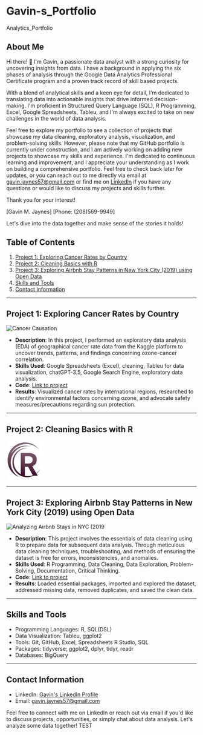# Gavin-s_Portfolio
Analytics_Portfolio

## About Me

Hi there! 👋 I'm Gavin, a passionate data analyst with a strong curiosity for uncovering insights from data. I have a background in applying the six phases of analysis through the Google Data Analytics Professional Certificate program and a proven track record of skill based projects.

With a blend of analytical skills and a keen eye for detail, I'm dedicated to translating data into actionable insights that drive informed decision-making. I'm proficient in Structured Query Language (SQL), R Programming, Excel, Google Spreadsheets, Tableu, and I'm always excited to take on new challenges in the world of data analysis.

Feel free to explore my portfolio to see a collection of projects that showcase my data cleaning, exploratory analysis, visualization, and problem-solving skills. However, please note that my GitHub portfolio is currently under construction, and I am actively working on adding new projects to showcase my skills and experience. I'm dedicated to continuous learning and improvement, and I appreciate your understanding as I work on building a comprehensive portfolio. Feel free to check back later for updates, or you can reach out to me directly via email at gavin.jaynes57@gmail.com or find me on [LinkedIn](https://www.linkedin.com/in/gavin-jaynes-a58b3a213/) if you have any questions or would like to discuss my projects and skills further.

Thank you for your interest!

[Gavin M. Jaynes]
[Phone: (208)569-9949]

Let's dive into the data together and make sense of the stories it holds!


## Table of Contents

1. [Project 1: Exploring Cancer Rates by Country](#project-1-exploring-cancer-rates-by-country)
2. [Project 2: Cleaning Basics with R](#project-2-cleaning-basics-with-r)
3. [Project 3: Exploring Airbnb Stay Patterns in New York City (2019) using Open Data](#project-3-exploring-airbnb-stay-patterns-in-new-york-city-2019-using-open-data)
4. [Skills and Tools](#skills-and-tools)
5. [Contact Information](#contact-information)

---

## Project 1: Exploring Cancer Rates by Country

![Cancer Causation](https://github.com/gavin-jaynes/Gavin-s_Portfolio/assets/141529382/5741af0e-c8ad-4935-8bc0-bf90f43a289c)





- **Description**: In this project, I performed an exploratory data analysis (EDA) of geographical cancer rate data from the Kaggle platform to uncover trends, patterns, and findings concerning ozone-cancer correlation.
- **Skills Used**: Google Spreadsheets (Excel), cleaning, Tableu for data visualization, chatGPT-3.5, Google Search Engine, exploratory data analysis.
- **Code**: [Link to project](https://github.com/gavin-jaynes/Gavin-s_Portfolio/blob/main/EDA%3ACancer-Ozone_Correlation_project)
- **Results**: Visualized cancer rates by international regions, researched to identify environmental factors concerning ozone, and advocate safety measures/precautions regarding sun protection.

---

## Project 2: Cleaning Basics with R

![Data Cleaning R](https://github.com/gavin-jaynes/Gavin-s_Portfolio/blob/main/images/wave-circle-letter-r-logo-icon-design-vector.jpg)

---

## Project 3: Exploring Airbnb Stay Patterns in New York City (2019) using Open Data

![Analyzing Airbnb Stays in NYC (2019](https://github.com/gavin-jaynes/Gavin-s_Portfolio/blob/main/Analyzing%20Airbnb%20Stays%20in%20NYC%20(2019))




- **Description**: This project involves the essentials of data cleaning using R to prepare data for subsequent data analysis. Through meticulous data cleaning techniques, troubleshooting, and methods of ensuring the dataset is free for errors, inconsistencies, and anomalies. 
- **Skills Used**: R Programming, Data Cleaning, Data Exploration, Problem-Solving, Documentation, Critical Thinking.
- **Code**: [Link to project](https://github.com/gavin-jaynes/Gavin-s_Portfolio/blob/main/Cleaning%20Basics%20with%20R)
- **Results**: Loaded essential packages, imported and explored the dataset, addressed missing data, removed duplicates, and saved the clean data. 

---

## Skills and Tools

- Programming Languages: R, SQL(DSL)
- Data Visualization: Tableu, ggplot2
- Tools: Git, GitHub, Excel, Spreadsheets R Studio, SQL
- Packages: tidyverse; ggplot2, dplyr, tidyr, readr
- Databases: BigQuery

---

## Contact Information

- LinkedIn: [Gavin's LinkedIn Profile](https://www.linkedin.com/in/gavin-jaynes-a58b3a213/)
- Email: [gavin.jaynes57@gmail.com](mailto:gavin.jaynes57@gmail.com)

Feel free to connect with me on LinkedIn or reach out via email if you'd like to discuss projects, opportunities, or simply chat about data analysis. Let's analyze some data together! TEST


